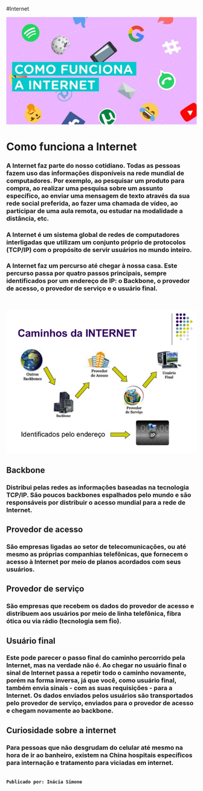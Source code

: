 #Internet



![Como funciona a Internet](./images/img2.jpg)

   #  Como funciona a Internet 

   ### A Internet faz parte do nosso cotidiano. Todas as pessoas fazem uso das informações disponíveis na rede mundial de computadores. Por exemplo, ao pesquisar um produto para compra, ao realizar uma pesquisa sobre um assunto específico, ao enviar uma mensagem de texto através da sua rede social preferida, ao fazer uma chamada de vídeo, ao participar de uma aula remota, ou estudar na modalidade a distância, etc. 
<b>
    
   ### A Internet é um sistema global de redes de computadores interligadas que utilizam um conjunto próprio de protocolos (TCP/IP) com o propósito de servir usuários no mundo inteiro.
<b>

   ### A Internet faz um percurso até chegar à nossa casa. Este percurso passa por quatro passos principais, sempre identificados por um endereço de IP: o Backbone, o provedor de acesso, o provedor de serviço e o usuário final.  
<br>
   
 ![Caminho feito pela Internet](./images/img1.jpg)
<br>
  
  ## Backbone  
  ### Distribui pelas redes as informações baseadas na tecnologia TCP/IP. São poucos backbones espalhados pelo mundo e são responsáveis por distribuir o acesso mundial para a rede de Internet.
<b>
    
   ## Provedor de acesso
   ### São empresas ligadas ao setor de telecomunicações, ou até mesmo as próprias companhias telefônicas, que fornecem o acesso à Internet por meio de planos acordados com seus usuários. 
<b>

   ## Provedor de serviço
   ### São empresas que recebem os dados do provedor de acesso e distribuem aos usuários por meio de linha telefônica, fibra ótica ou via rádio (tecnologia sem fio).
<b>
    
   ## Usuário final
   ### Este pode parecer o passo final do caminho percorrido pela Internet, mas na verdade não é. Ao chegar no usuário final o sinal de Internet passa a repetir todo o caminho novamente, porém na forma inversa, já que você, como usuário final, também envia sinais - com as suas requisições - para a Internet. Os dados enviados pelos usuários são transportados pelo provedor de serviço, enviados para o provedor de acesso e chegam novamente ao backbone.
<b>

   ## Curiosidade sobre a internet
   ### Para pessoas que não desgrudam do celular até mesmo na hora de ir ao banheiro, existem na China hospitais específicos para internação e tratamento para viciadas em internet.
<b>
                                            
                                                                    Publicado por: Inácia Simone

